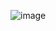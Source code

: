 ![image](https://github.com/itsakphyo/LSTM-with-Pytorch/assets/115863605/73e7500d-9288-4029-95df-0fb4e45daac8)

